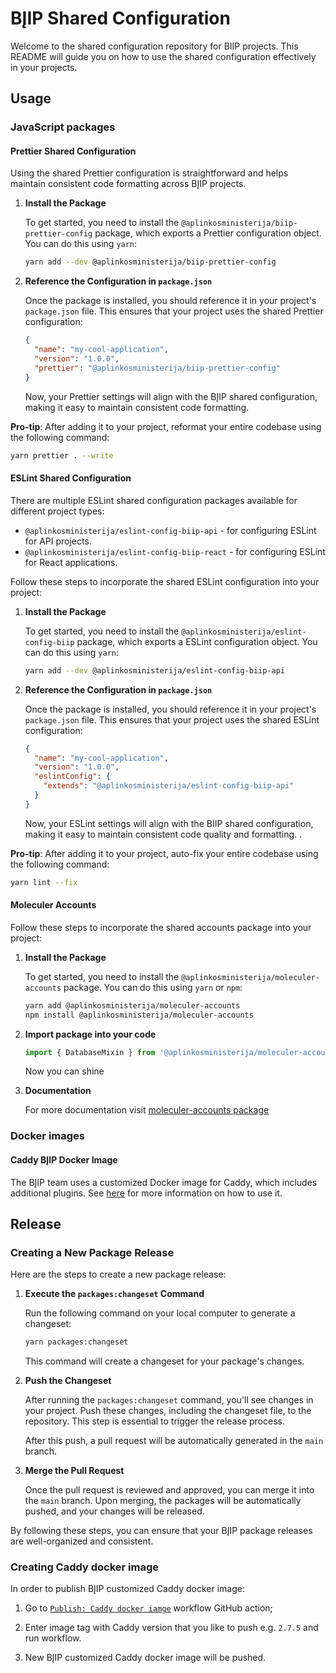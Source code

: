 # BĮIP Shared Configuration

Welcome to the shared configuration repository for BIIP projects. This README will guide you on how to use the shared
configuration effectively in your projects.

## Usage

### JavaScript packages

#### Prettier Shared Configuration

Using the shared Prettier configuration is straightforward and helps maintain consistent code formatting across BĮIP
projects.

1. **Install the Package**

   To get started, you need to install the `@aplinkosministerija/biip-prettier-config` package, which exports a Prettier
   configuration object. You can do this using `yarn`:

   ```bash
   yarn add --dev @aplinkosministerija/biip-prettier-config
   ```

2. **Reference the Configuration in `package.json`**

   Once the package is installed, you should reference it in your project's `package.json` file. This ensures that your
   project uses the shared Prettier configuration:

   ```json
   {
     "name": "my-cool-application",
     "version": "1.0.0",
     "prettier": "@aplinkosministerija/biip-prettier-config"
   }
   ```

   Now, your Prettier settings will align with the BĮIP shared configuration, making it easy to maintain consistent code
   formatting.

**Pro-tip**: After adding it to your project, reformat your entire codebase using the following command:

```bash
yarn prettier . --write
```

#### ESLint Shared Configuration

There are multiple ESLint shared configuration packages available for different project types:

- `@aplinkosministerija/eslint-config-biip-api` - for configuring ESLint for API projects.
- `@aplinkosministerija/eslint-config-biip-react` - for configuring ESLint for React applications.

Follow these steps to incorporate the shared ESLint configuration into your project:

1. **Install the Package**

   To get started, you need to install the `@aplinkosministerija/eslint-config-biip` package, which exports a ESLint
   configuration object. You can do this using `yarn`:

   ```bash
   yarn add --dev @aplinkosministerija/eslint-config-biip-api
   ```

2. **Reference the Configuration in `package.json`**

   Once the package is installed, you should reference it in your project's `package.json` file. This ensures that your
   project uses the shared ESLint configuration:

   ```json
   {
     "name": "my-cool-application",
     "version": "1.0.0",
     "eslintConfig": {
       "extends": "@aplinkosministerija/eslint-config-biip-api"
     }
   }
   ```

   Now, your ESLint settings will align with the BIIP shared configuration, making it easy to maintain consistent code
   quality and formatting. .

**Pro-tip**: After adding it to your project, auto-fix your entire codebase using the following command:

```bash
yarn lint --fix
```
#### Moleculer Accounts

Follow these steps to incorporate the shared accounts package into your project:

1. **Install the Package**

   To get started, you need to install the `@aplinkosministerija/moleculer-accounts` package. You can do this using `yarn` or `npm`:

   ```bash
   yarn add @aplinkosministerija/moleculer-accounts
   npm install @aplinkosministerija/moleculer-accounts
   ```

2. **Import package into your code**

   ```js
   import { DatabaseMixin } from '@aplinkosministerija/moleculer-accounts';
   ```

   Now you can shine

3. **Documentation**

   For more documentation visit [moleculer-accounts package](/packages/moleculer-accounts/README.md)


### Docker images

#### Caddy BĮIP Docker Image

The BĮIP team uses a customized Docker image for Caddy, which includes additional plugins.
See [here](https://github.com/AplinkosMinisterija/biip-shared-configuration/pkgs/container/biip-caddy) for more
information on how to use it.

## Release

### Creating a New Package Release

Here are the steps to create a new package release:

1. **Execute the `packages:changeset` Command**

   Run the following command on your local computer to generate a changeset:

   ```bash
   yarn packages:changeset
   ```

   This command will create a changeset for your package's changes.

2. **Push the Changeset**

   After running the `packages:changeset` command, you'll see changes in your project. Push these changes, including the
   changeset file, to the repository. This step is essential to trigger the release process.

   After this push, a pull request will be automatically generated in the `main` branch.

3. **Merge the Pull Request**

   Once the pull request is reviewed and approved, you can merge it into the `main` branch. Upon merging, the packages
   will be automatically pushed, and your changes will be released.

By following these steps, you can ensure that your BĮIP package releases are well-organized and consistent.

### Creating Caddy docker image

In order to publish BĮIP customized Caddy docker image:

1. Go
   to [`Publish: Caddy docker iamge`](https://github.com/AplinkosMinisterija/biip-shared-configuration/actions/workflows/publish-caddy-docker.yml)
   workflow GitHub action;
2. Enter image tag with Caddy version that you like to push e.g. `2.7.5` and run workflow.

3. New BĮIP customized Caddy docker image will be pushed. 
